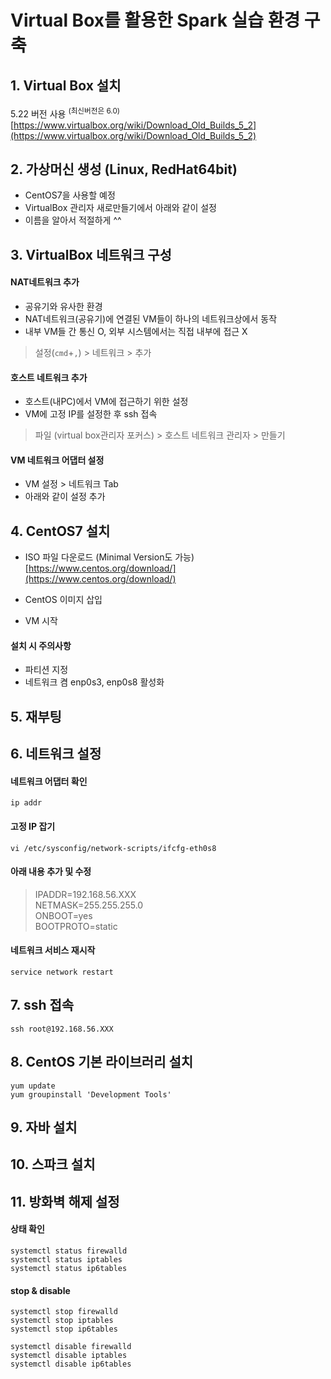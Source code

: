 # Virtual Box를 활용한 Spark 실습 환경 구축

## 1. Virtual Box 설치
5.22 버전 사용 <sup>(최신버전은 6.0)</sup>  
[https://www.virtualbox.org/wiki/Download_Old_Builds_5_2](https://www.virtualbox.org/wiki/Download_Old_Builds_5_2)


## 2. 가상머신 생성 (Linux, RedHat64bit)
- CentOS7을 사용할 예정
- VirtualBox 관리자 새로만들기에서 아래와 같이 설정
- 이름을 알아서 적절하게 ^^


## 3. VirtualBox 네트워크 구성
#### NAT네트워크 추가
- 공유기와 유사한 환경
- NAT네트워크(공유기)에 연결된 VM들이 하나의 네트워크상에서 동작
- 내부 VM들 간 통신 O, 외부 시스템에서는 직접 내부에 접근 X

> 설정(`cmd`+`,`) > 네트워크 > 추가

#### 호스트 네트워크 추가
- 호스트(내PC)에서 VM에 접근하기 위한 설정
- VM에 고정 IP를 설정한 후 ssh 접속
> 파일 (virtual box관리자 포커스) > 호스트 네트워크 관리자 > 만들기

#### VM 네트워크 어댑터 설정
- VM 설정 > 네트워크 Tab
- 아래와 같이 설정 추가


## 4. CentOS7 설치
- ISO 파일 다운로드 (Minimal Version도 가능)  
[https://www.centos.org/download/](https://www.centos.org/download/)

- CentOS 이미지 삽입
- VM 시작

#### 설치 시 주의사항
- 파티션 지정
- 네트워크 켬 enp0s3, enp0s8 활성화


## 5. 재부팅


## 6. 네트워크 설정
#### 네트워크 어댑터 확인

```shell
ip addr
```

#### 고정 IP 잡기

```shell
vi /etc/sysconfig/network-scripts/ifcfg-eth0s8
```
#### 아래 내용 추가 및 수정
>IPADDR=192.168.56.XXX  
NETMASK=255.255.255.0  
ONBOOT=yes  
BOOTPROTO=static

#### 네트워크 서비스 재시작

```shell
service network restart
```


## 7. ssh 접속
```shell
ssh root@192.168.56.XXX
```

## 8. CentOS 기본 라이브러리 설치
```shell
yum update
yum groupinstall 'Development Tools'
```

## 9. 자바 설치


## 10. 스파크 설치


## 11. 방화벽 해제 설정
#### 상태 확인
```shell
systemctl status firewalld
systemctl status iptables
systemctl status ip6tables
```
#### stop & disable
```shell
systemctl stop firewalld
systemctl stop iptables
systemctl stop ip6tables

systemctl disable firewalld
systemctl disable iptables
systemctl disable ip6tables
```